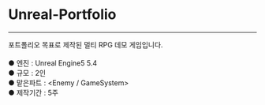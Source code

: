 # Unreal-Portfolio
-------------------------------

포트폴리오 목표로 제작된 멀티 RPG 데모 게임입니다.<br/>
<br/>
● 엔진 : Unreal Engine5 5.4 <br/>
● 규모 : 2인 <br/>
● 맡은파트 : <Enemy / GameSystem><br/>
● 제작기간 : 5주 <br/>

